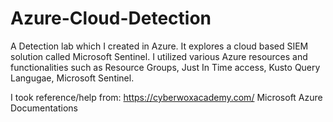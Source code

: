 # Azure-Cloud-Detection
A Detection lab which I created in Azure. It explores a cloud based SIEM solution called Microsoft Sentinel.
I utilized various Azure resources and functionalities such as Resource Groups, Just In Time access, Kusto Query Langugae, Microsoft Sentinel.

I took reference/help from: 
https://cyberwoxacademy.com/
Microsoft Azure Documentations

